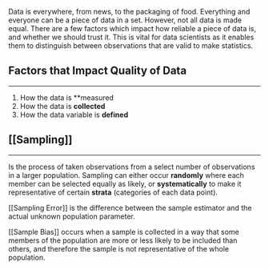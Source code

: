 Data is everywhere, from news, to the packaging of food. Everything and everyone can be a piece of data in a set. However, not all data is made equal. There are a few factors which impact how reliable a piece of data is, and whether we should trust it. This is vital for data scientists as it enables them to distinguish between observations that are valid to make statistics.

## Factors that Impact Quality of Data
---
1. How the data is **measured
2. How the data is **collected**
3. How the data variable is **defined**

## [[Sampling]]
---
Is the process of taken observations from a select number of observations in a larger population. Sampling can either occur **randomly** where each member can be selected equally as likely, or **systematically** to make it representative of certain **strata** (categories of each data point). 

[[Sampling Error]] is the difference between the sample estimator and the actual unknown population parameter. 

[[Sample Bias]] occurs when a sample is collected in a way that some members of the population are more or less likely to be included than others, and therefore the sample is not representative of the whole population. 
